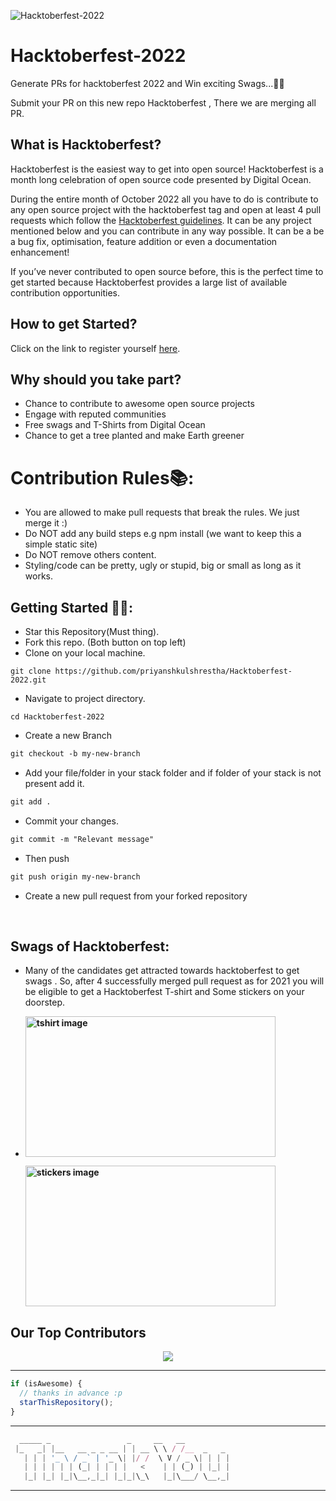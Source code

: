 ![Hacktoberfest-2022](https://socialify.git.ci/priyanshkulshrestha/Hacktoberfest-2022/image?description=1&forks=1&issues=1&logo=https%3A%2F%2Fblogger.googleusercontent.com%2Fimg%2Fb%2FR29vZ2xl%2FAVvXsEiuKnoEetLsyl7uG0TAGRRGn5VwyXJjOfB8KlCCTLHf2i71PBEt5gzTjaXygLq5DQuWSaeKZYsCkttwiscchFNhqn24yk5iAFRGCaU6Bvg8hJ8R85oBSsqbrhmTPZccrjv89p1dDkh7mwwTHe_KPeiwcJd0PNV6KYasuGrn8lLE3ohhz7wC7XAk9YPbdA%2Fs1600%2FHfest-Logo-2-Color-Manga%402x.png&owner=1&pattern=Plus&pulls=1&stargazers=1&theme=Dark)
# Hacktoberfest-2022
Generate PRs for hacktoberfest 2022 and Win exciting Swags...🤩🥳

Submit your PR on this new repo Hacktoberfest , There we are merging all PR.

## What is Hacktoberfest?
Hacktoberfest is the easiest way to get into open source! Hacktoberfest is a month long celebration of open source code presented by Digital Ocean.

During the entire month of October 2022 all you have to do is contribute to any open source project with the hacktoberfest tag and open at least 4 pull requests which follow the [Hacktoberfest guidelines](https://hacktoberfest.digitalocean.com/faq). It can be any project mentioned below and you can contribute in any way possible. It can be a be a bug fix, optimisation, feature addition or even a documentation enhancement! 

If you’ve never contributed to open source before, this is the perfect time to get started because Hacktoberfest provides a large list of available contribution opportunities.

## How to get Started?
Click on the link to register yourself [here](https://hacktoberfest.digitalocean.com/).

## Why should you take part?

- Chance to contribute to awesome open source projects 
- Engage with reputed communities
- Free swags and T-Shirts from Digital Ocean
- Chance to get a tree planted and make Earth greener


# Contribution Rules📚:

- You are allowed to make pull requests that break the rules. We just merge it :)
- Do NOT add any build steps e.g npm install (we want to keep this a simple static site)
- Do NOT remove others content.
- Styling/code can be pretty, ugly or stupid, big or small as long as it works.


## Getting Started 🤩🤗:

- Star this Repository(Must thing).
- Fork this repo. (Both button on top left)
- Clone on your local machine.

```terminal
git clone https://github.com/priyanshkulshrestha/Hacktoberfest-2022.git
```
- Navigate to project directory.
```terminal
cd Hacktoberfest-2022
```

- Create a new Branch

```markdown
git checkout -b my-new-branch
```
- Add your file/folder in your stack folder and if folder of your stack is not present add it.
```markdown
git add .
```
- Commit your changes.

```markdown
git commit -m "Relevant message"
```
- Then push 
```markdown
git push origin my-new-branch
```


- Create a new pull request from your forked repository

<br>

## Swags of Hacktoberfest:
- Many of the candidates get attracted towards hacktoberfest to get swags . So, after 4 successfully merged pull request as for 2021 you will be eligible to get a Hacktoberfest T-shirt and Some stickers on your doorstep.
 
     <li><B><p><img src="https://miro.medium.com/max/1050/1*4JctIO7irt8hFxBmTvUpiQ.jpeg" width="400" height="225" style="width: 400px; height: 225px;" alt="tshirt image"></a></p><p><img src="https://miro.medium.com/max/1050/1*jkffr74bq5RsQ_xqDhgqYQ.jpeg" width="400" height="225" style="width: 400px; height: 225px;" alt="stickers image"></p>
</b></li>



## Our Top Contributors 
<p align="center"><a href="https://github.com/priyanshkulshrestha/Hacktoberfest-2022/graphs/contributors">
  <img src="https://contributors-img.web.app/image?repo=priyanshkulshrestha/Hacktoberfest-2022" />
</a></p>

---

```javascript
if (isAwesome) {
  // thanks in advance :p
  starThisRepository();
}
```

---

```javascript
  _____ _                 _     __   __
 |_   _| |__   __ _ _ __ | | __ \ \ / /__  _   _
   | | | '_ \ / _` | '_ \| |/ /  \ V / _ \| | | |
   | | | | | | (_| | | | |   <    | | (_) | |_| |
   |_| |_| |_|\__,_|_| |_|_|\_\   |_|\___/ \__,_|
```
---
